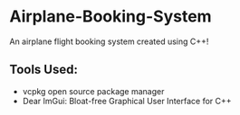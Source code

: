 # Airplane-Booking-System
An airplane flight booking system created using C++! 

## Tools Used:
- vcpkg open source package manager
- Dear ImGui: Bloat-free Graphical User Interface for C++

